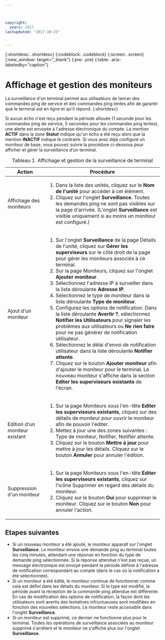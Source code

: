 ```yaml
---



copyright:
  years: 2017
lastupdated: "2017-10-23"


---
```


{:shortdesc: .shortdesc}
{:codeblock: .codeblock}
{:screen: .screen}
{:new_window: target="_blank"}
{:pre: .pre}
{:table: .aria-labeledby="caption"}

# Affichage et gestion des moniteurs

La surveillance d'un terminal permet aux utilisateurs de lancer des commandes ping de service et des commandes ping lentes afin de garantir que le terminal est en ligne et qu'il répond.
{:shortdesc}

Si aucun écho n'est reçu pendant la période allouée (1 seconde pour les commandes ping de service, 5 secondes pour les commandes ping lentes), une alerte est envoyée à
l'adresse électronique du compte. La mention **ACTIF** dans la zone **Statut** indique qu'un écho a été reçu alors que la mention **INACTIF**
indique le contraire. Si vous avez déjà configuré un moniteur de base, vous pouvez suivre la procédure ci-dessous pour afficher et gérer la surveillance d'un terminal.

   <table>
   <CAPTION>Tableau 1. Affichage et gestion de la surveillance de terminal</CAPTION>
   <THEAD>
   <TR>
   <th>Action</th>
   <th>Procédure</th>
   </TR>
   </THEAD>
   <TBODY>
   <tr>
   <td>Affichage des moniteurs</td>
   <td>
   <ol>
   <li>Dans la liste des unités, cliquez sur le <b>Nom de l'unité</b> pour accéder à cet élément.</li>
   <li>Cliquez sur l'onglet <b>Surveillance</b>. Toutes les demandes ping ne sont pas visibles sur la page d'arrivée. (L'onglet <b>Surveillance</b> est visible uniquement si au moins un moniteur est configuré.)</li>
   </ol>
   </td>
   </tr>
   <tr>
   <td>Ajout d'un moniteur</td>
   <td>
   <ol>
   <li>Sur l'onglet <b>Surveillance</b> de la page Détails de l'unité, cliquez sur <b>Gérer les superviseurs</b> sur le côté droit de la page pour gérer les moniteurs associés à ce terminal.</li>
   <li>Sur la page Moniteurs, cliquez sur l'onglet <b>Ajouter moniteur</b>.</li>
   <li>Sélectionnez l'adresse IP à surveiller dans la liste déroulante <b>Adresse IP</b>.</li>
   <li>Sélectionnez le type de moniteur dans la liste déroulante <b>Type de moniteur</b>.</li>
   <li>Configurez les options de notification. Dans la liste déroulante <b>Avertir ?</b>, sélectionnez <b>Notifier les Utilisateurs</b> pour signaler les problèmes aux utilisateurs ou <b>Ne rien faire</b> pour ne pas générer de notification utilisateur.</li>
   <li>Sélectionnez le délai d'envoi de notification utilisateur dans la liste déroulante <b>Notifier attente</b>.</li>
   <li>Cliquez sur le bouton <b>Ajouter moniteur</b> afin d'ajouter le moniteur pour le terminal. Le nouveau moniteur s'affiche dans la section <b>Editer les superviseurs existants</b> de l'écran.</li>
   </ol>
   </td>
   </tr>
   <tr>
   <td>Edition d'un moniteur existant</td>
   <td>
   <ol>
   <li>Sur la page Moniteurs sous l'en-tête <b>Editer les superviseurs existants</b>, cliquez sur des détails de moniteur pour ouvrir le moniteur afin de pouvoir l'éditer.</li>
   <li>Mettez à jour une des zones suivantes : Type de moniteur, Notifier, Notifier attente.</li>
   <li>Cliquez sur le bouton <b>Mettre à jour</b> pour mettre à jour les détails. Cliquez sur le bouton <b>Annuler</b> pour annuler l'édition.</li>
   </ol>
   </td>
   </tr>
   <tr>
   <td>Suppression d'un moniteur</td>
   <td>
   <ol>
   <li>Sur la page Moniteurs sous l'en-tête <b>Editer les superviseurs existants</b>, cliquez sur l'icône Supprimer en regard des détails du moniteur.</li>
   <li>Cliquez sur le bouton <b>Oui</b> pour supprimer le moniteur. Cliquez sur le bouton <b>Non</b> pour annuler l'action.</li>
   </ol>
   </td>
   </tr>
   </TBODY>
   </table>
   
## Etapes suivantes
   
- Si un nouveau moniteur a été ajouté, le moniteur apparaît sur l'onglet **Surveillance**. Le moniteur envoie une demande ping au terminal toutes les cinq minutes, attendant une réponse en fonction du type de demande ping sélectionnée. Si la réponse attendue n'est pas reçue, un message électronique est envoyé pendant la période définie à l'adresse de notification correspondant au compte (dans le cas où la notification a été sélectionnée).
- Si un moniteur a été édité, le moniteur continue de fonctionner comme cela est défini dans les détails du moniteur. Si le type est modifié, la période avant la réception de la commande ping attendue est différente. En cas de modification des options de notification, la façon dont les utilisateurs sont avertis des tentatives infructueuses sont modifiées en fonction des nouvelles sélections. Le moniteur reste accessible dans l'onglet **Surveillance**.
- Si un moniteur est supprimé, ce dernier ne fonctionne plus pour le terminal. Toutes les opérations de surveillance associées au moniteur supprimé s'arrêtent et le moniteur ne s'affiche plus sur l'onglet **Surveillance**.

